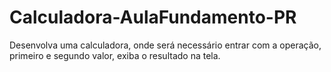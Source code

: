 # Calculadora-AulaFundamento-PR
 Desenvolva uma calculadora, onde será necessário entrar com a operação, primeiro e segundo valor, exiba o resultado na tela.
